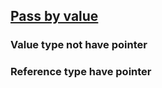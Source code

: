 ## [Pass by value](https://www.youtube.com/watch?v=LBLN4Wu5U4w)
### Value type not have pointer
[](https://firebasestorage.googleapis.com/v0/b/idot7-dc7e1.appspot.com/o/go_value_type_pass.png?alt=media&token=b652c8ed-e16a-4447-8cb2-01f7aaac11b9)
### Reference type have pointer
[](https://firebasestorage.googleapis.com/v0/b/idot7-dc7e1.appspot.com/o/go_reference_type_pass.png?alt=media&token=0df3ad3d-ab5f-4412-962c-b31a5e508383)